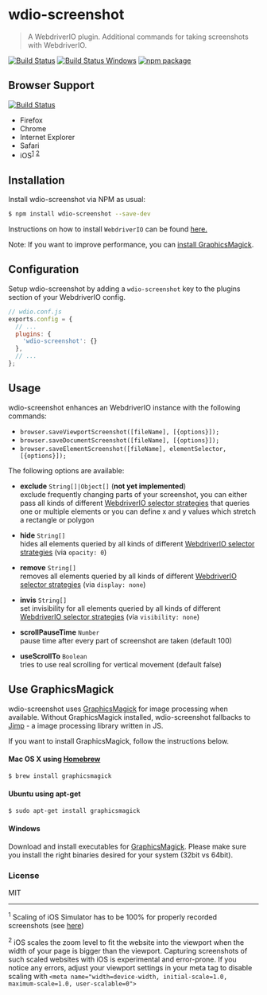 # wdio-screenshot
> A WebdriverIO plugin. Additional commands for taking screenshots with WebdriverIO.

[![Build Status][build-badge]][build] [![Build Status Windows][build-windows-badge]][build-windows] [![npm package][npm-badge]][npm]


## Browser Support
[![Build Status](https://saucelabs.com/open_sauce/build_matrix/zinserjan.svg)](https://saucelabs.com/u/zinserjan)
- Firefox
- Chrome
- Internet Explorer
- Safari
- iOS<sup>[1](#footnote1)</sup> <sup>[2](#footnote2)</sup>

## Installation


Install wdio-screenshot via NPM as usual:

```sh
$ npm install wdio-screenshot --save-dev
```


Instructions on how to install `WebdriverIO` can be found [here.](http://webdriver.io/guide/getstarted/install.html)

Note: If you want to improve performance, you can [install GraphicsMagick](#use-graphicsmagick).

## Configuration
Setup wdio-screenshot by adding a `wdio-screenshot` key to the plugins section of your WebdriverIO config.

```js
// wdio.conf.js
exports.config = {
  // ...
  plugins: {
    'wdio-screenshot': {}
  },
  // ...
};
```


## Usage
wdio-screenshot enhances an WebdriverIO instance with the following commands:

* `browser.saveViewportScreenshot([fileName], [{options}]);`
* `browser.saveDocumentScreenshot([fileName], [{options}]);`
* `browser.saveElementScreenshot([fileName], elementSelector, [{options}]);`


The following options are available:


* **exclude** `String[]|Object[]` (**not yet implemented**)<br>
  exclude frequently changing parts of your screenshot, you can either pass all kinds of different [WebdriverIO selector strategies](http://webdriver.io/guide/usage/selectors.html)
  that queries one or multiple elements or you can define x and y values which stretch a rectangle or polygon

* **hide** `String[]`<br>
  hides all elements queried by all kinds of different [WebdriverIO selector strategies](http://webdriver.io/guide/usage/selectors.html) (via `opacity: 0`)

* **remove** `String[]`<br>
  removes all elements queried by all kinds of different [WebdriverIO selector strategies](http://webdriver.io/guide/usage/selectors.html) (via `display: none`)

* **invis** `String[]`<br>
  set invisibility for all elements queried by all kinds of different [WebdriverIO selector strategies](http://webdriver.io/guide/usage/selectors.html) (via `visibility: none`)

* **scrollPauseTime** `Number`<br>
  pause time after every part of screenshot are taken (default 100)

* **useScrollTo** `Boolean`<br>
  tries to use real scrolling for vertical movement (default false)
  
## Use GraphicsMagick
wdio-screenshot uses [GraphicsMagick](http://www.graphicsmagick.org/) for image processing when available. Without GraphicsMagick installed, wdio-screenshot fallbacks to [Jimp](https://github.com/oliver-moran/jimp) - a image processing library written in JS.

If you want to install GraphicsMagick, follow the instructions below.

#### Mac OS X using [Homebrew](http://mxcl.github.io/homebrew/)
```sh
$ brew install graphicsmagick
```

#### Ubuntu using apt-get
```sh
$ sudo apt-get install graphicsmagick
```

#### Windows

Download and install executables for [GraphicsMagick](http://www.graphicsmagick.org/download.html).
Please make sure you install the right binaries desired for your system (32bit vs 64bit).


### License

MIT

---

<sup><a name="footnote1">1</a></sup> Scaling of iOS Simulator has to be 100% for properly recorded screenshots (see [here](https://discuss.appium.io/t/ios-screenshot-not-complete-with-appium-1-4-13/7126))

<sup><a name="footnote2">2</a></sup> iOS scales the zoom level to fit the website into the viewport when the width of your page is bigger than the viewport. Capturing screenshots of such scaled websites with iOS is experimental and error-prone. If you notice any errors, adjust your viewport settings in your meta tag to disable scaling with `<meta name="width=device-width, initial-scale=1.0, maximum-scale=1.0, user-scalable=0">`


[build-badge]: https://travis-ci.org/zinserjan/wdio-screenshot.svg?branch=master
[build]: https://travis-ci.org/zinserjan/wdio-screenshot
[build-windows-badge]: https://ci.appveyor.com/api/projects/status/ef8r3rjiydld171i/branch/master?svg=true
[build-windows]: https://ci.appveyor.com/project/zinserjan/wdio-screenshot
[npm-badge]: https://img.shields.io/npm/v/wdio-screenshot.svg?style=flat-square
[npm]: https://www.npmjs.org/package/wdio-screenshot
